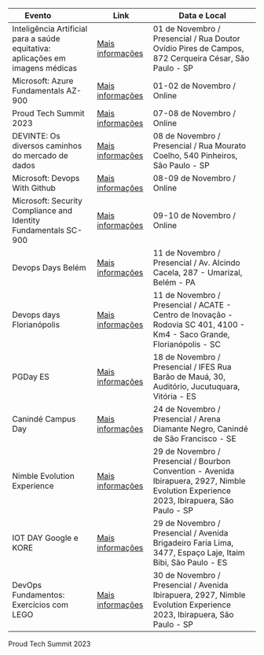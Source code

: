 | **Evento&nbsp;&nbsp;&nbsp;&nbsp;&nbsp;&nbsp;&nbsp;&nbsp;&nbsp;&nbsp;&nbsp;&nbsp;**               | **Link**                                                | **Data e Local**
| ----------------- | ---------------------------------------------------------------- | ---------------------------------------------------------------- |
| Inteligência Artificial para a saúde equitativa: aplicações em imagens médicas    | [Mais informações](https://www.sympla.com.br/evento/inteligencia-artificial-para-a-saude-equitativa-aplicacoes-em-imagens-medicas/2218930) |  01 de Novembro / Presencial / Rua Doutor Ovídio Pires de Campos, 872 Cerqueira César, São Paulo - SP  |
| Microsoft: Azure Fundamentals AZ-900       | [Mais informações](https://www.microsoft.com/pt-br/events-hub/brazil/1890-microsoft-azure-virtual-training-day-azure-fundamentals-az-900/) | 01-02 de Novembro / Online | 
| Proud Tech Summit 2023       | [Mais informações](https://www.proudtech.com.br/) | 07-08 de Novembro / Online | 
| DEVINTE: Os diversos caminhos do mercado de dados    | [Mais informações](https://www.sympla.com.br/evento/devinte-lancamento-da-devinte-os-diversos-caminhos-do-mercado-de-dados/2207364) |  08 de Novembro / Presencial / Rua Mourato Coelho, 540 Pinheiros, São Paulo - SP  |
| Microsoft: Devops With Github       | [Mais informações](https://www.microsoft.com/pt-br/events-hub/brazil/1894-microsoft-azure-virtual-training-day-devops-with-github/) | 08-09 de Novembro / Online |
| Microsoft: Security Compliance and Identity Fundamentals SC-900       | [Mais informações](https://www.microsoft.com/pt-br/events-hub/brazil/1896-microsoft-security-virtual-training-day-security-compliance-and-identity-fundamentals-sc-900/) | 09-10 de Novembro / Online | 
| Devops Days Belém    | [Mais informações](https://devopsdays.org/events/2023-belem/welcome/) |  11 de Novembro / Presencial / Av. Alcindo Cacela, 287 - Umarizal, Belém - PA  |
| Devops days Florianópolis    | [Mais informações](https://devopsdays.org/events/2023-florianopolis/welcome/) |  11 de Novembro / Presencial / ACATE - Centro de Inovação - Rodovia SC 401, 4100 - Km4 - Saco Grande, Florianópolis - SC  |
| PGDay ES    | [Mais informações](https://www.sympla.com.br/evento/pgday-es-2023/2207304) |  18 de Novembro / Presencial / IFES Rua Barão de Mauá, 30, Auditório, Jucutuquara, Vitória - ES  |
| Canindé Campus Day    | [Mais informações](https://brasil.campus-party.org/campus-day-caninde-de-sao-francisco/) | 24 de Novembro / Presencial / Arena Diamante Negro, Canindé de São Francisco - SE  |
| Nimble Evolution Experience    | [Mais informações](https://www.sympla.com.br/evento/nimble-evolution-experience-2023/2076399) |  29 de Novembro / Presencial / Bourbon Convention - Avenida Ibirapuera, 2927, Nimble Evolution Experience 2023, Ibirapuera, São Paulo - SP  |
| IOT DAY Google e KORE    | [Mais informações](https://www.sympla.com.br/evento/iot-day-google-e-kore/2170244) |  29 de Novembro / Presencial / Avenida Brigadeiro Faria Lima, 3477, Espaço Laje, Itaim Bibi, São Paulo - ES  |
| DevOps Fundamentos: Exercícios com LEGO    | [Mais informações](https://www.sympla.com.br/evento/devops-fundamentos-exercicios-com-lego/2040435) |  30 de Novembro / Presencial / Avenida Ibirapuera, 2927, Nimble Evolution Experience 2023, Ibirapuera, São Paulo - SP  |
Proud Tech Summit 2023
